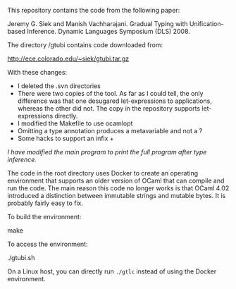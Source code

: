This repository contains the code from the following paper:

Jeremy G. Siek and Manish Vachharajani. Gradual Typing with Unification-based 
Inference. Dynamic Languages Symposium (DLS) 2008.

The directory /gtubi contains code downloaded from:

http://ece.colorado.edu/~siek/gtubi.tar.gz

With these changes:

- I deleted the .svn directories
- There were two copies of the tool. As far as I could tell, the only difference
  was that one desugared let-expressions to applications, whereas the other
  did not. The copy in the repository supports let-expressions directly.
- I modified the Makefile to use ocamlopt
- Omitting a type annotation produces a metavariable and not a ?
- Some hacks to support an infix +

*I have modified the main program to print the full program after type
inference.*

The code in the root directory uses Docker to create an operating environment
that supports an older version of OCaml that can compile and run the code.
The main reason this code no longer works is that OCaml 4.02 introduced a
distinction between immutable strings and mutable bytes. It is probably
fairly easy to fix.

To build the environment:

make

To access the environment:

./gtubi.sh

On a Linux host, you can directly run `./gtlc` instead of using the Docker environment.
